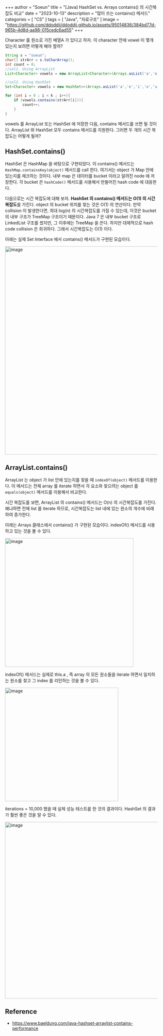 +++
author = "Soeun"
title = "[Java] HashSet vs. Arrays contains() 의 시간복잡도 비교"
date = "2023-10-13"
description = "많이 쓰는 contains() 메서드"
categories = [
    "CS"
]
tags = [
    "Java", "자료구조"
]
image = "https://github.com/ddoddii/ddoddii.github.io/assets/95014836/384bd77d-965b-4d8d-aa98-015cedc6ad55"
+++

Character 를 원소로 가진 배열A 가 있다고 하자. 이 character 안에 vowel 이 몇개 있는지 보려면 어떻게 해야 할까? 

```java
String s = "soeun";
char[] strArr = s.toCharArray();
int count = 0;
//sol1. Using ArrayList
List<Character> vowels = new ArrayList<Character>(Arrays.asList('a','e','i','o','u'));

//sol2. Using HashSet
Set<Character> vowels = new HashSet<>(Arrays.asList('a','e','i','o','u'));

for (int i = 0 ; i < k ; i++){
    if (vowels.contains(strArr[i])){
        count++;
    }
}
```
vowels 를 ArrayList 또는 HashSet 에 저장한 다음, contains 메서드를 쓰면 될 것이다. ArrayList 와 HashSet 모두 contains 메서드를 지원한다. 그러면 두 개의 시간 복잡도는 어떻게 될까? 

## HashSet.contains()

HashSet 은 HashMap 을 바탕으로 구현되었다. 이 contains() 메서드는 `HashMap.containsKey(object)` 메서드를 call 한다. 여기서는 object 가 Map 안에 있는지를 체크하는 것이다. 내부 map 은 데이터를 bucket 이라고 알려진 node 에 저장한다. 각 bucket 은 `hashCode()` 메서드를 사용해서 만들어진 hash code 에 대응한다. 

다음으로는 시간 복잡도에 대해 보자. **HashSet 의 contains() 메서드는 O(1) 의 시간복잡도**를 가진다. object 의 bucket 위치를 찾는 것은 O(1) 의 연산이다. 만약 collision 이 발생한다면, 최대 log(n) 의 시간복잡도를 가질 수 있는데, 이것은 bucket 의 내부 구조가 TreeMap 구조이기 때문이다. Java 7 은 내부 bucket 구조로 LinkedList 구조를 썼지만, 그 이후에는 TreeMap 을 쓴다. 하지만 대체적으로 hash code collision 은 희귀하다. 그래서 시간복잡도는 O(1) 이다. 

아래는 실제 Set Interface 에서 contains() 메서드가 구현된 모습이다. 

<img width="684" alt="image" src="https://github.com/ddoddii/ddoddii.github.io/assets/95014836/79003cf9-bc62-4fc2-9081-2684a0707ee2">

## ArrayList.contains()

ArrayList 는 object 가 list 안에 있는지를 찾을 때 `indexOf(object)` 메서드를 이용한다. 이 메서드는 전체 array 를 iterate 하면서 각 요소와 찾으려는 object 를 `equals(object)` 메서드를 이용해서 비교한다. 

시간 복잡도를 보면, ArrayList 의 contains() 메서드는 O(n) 의 시간복잡도를 가진다. 왜냐하면 전체 list 를 iterate 하므로, 시간복잡도는 list 내에 있는 원소의 개수에 비례하여 증가한다. 

아래는 Arrays 클래스에서 contains() 가 구현된 모습이다. indexOf() 메서드를 사용하고 있는 것을 볼 수 있다. 

<img width="423" alt="image" src="https://github.com/ddoddii/ddoddii.github.io/assets/95014836/03267bcc-10d3-4863-a2ae-4fd5066fcd6a">

indexOf() 메서드는 실제로 this.a , 즉 array 의 모든 원소들을 iterate 하면서 일치하는 원소를 찾고 그 index 를 리턴하는 것을 볼 수 있다. 

<img width="373" alt="image" src="https://github.com/ddoddii/ddoddii.github.io/assets/95014836/b14c0d0a-87ef-4f9b-adbc-2b5f3ef77ccb">

iterations = 10,000 했을 때 실제 성능 테스트를 한 것의 결과이다. HashSet 의 결과가 훨씬 좋은 것을 알 수 있다. 

<img width="580" alt="image" src="https://github.com/ddoddii/ddoddii.github.io/assets/95014836/e886611c-8ebb-4d6d-a5ee-b2bc2ebb3920">


## Reference
- https://www.baeldung.com/java-hashset-arraylist-contains-performance